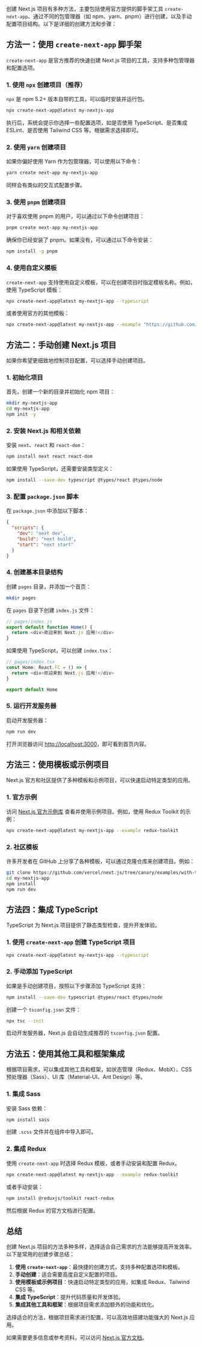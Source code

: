 创建 Next.js 项目有多种方法，主要包括使用官方提供的脚手架工具 `create-next-app`、通过不同的包管理器（如 npm、yarn、pnpm）进行创建，以及手动配置项目结构。以下是详细的创建方法和步骤：

## 方法一：使用 `create-next-app` 脚手架

`create-next-app` 是官方推荐的快速创建 Next.js 项目的工具，支持多种包管理器和配置选项。

### 1. 使用 `npx` 创建项目（推荐）

`npx` 是 npm 5.2+ 版本自带的工具，可以临时安装并运行包。

```bash
npx create-next-app@latest my-nextjs-app
```

执行后，系统会提示你选择一些配置选项，如是否使用 TypeScript、是否集成 ESLint、是否使用 Tailwind CSS 等。根据需求选择即可。

### 2. 使用 `yarn` 创建项目

如果你偏好使用 Yarn 作为包管理器，可以使用以下命令：

```bash
yarn create next-app my-nextjs-app
```

同样会有类似的交互式配置步骤。

### 3. 使用 `pnpm` 创建项目

对于喜欢使用 pnpm 的用户，可以通过以下命令创建项目：

```bash
pnpm create next-app my-nextjs-app
```

确保你已经安装了 pnpm。如果没有，可以通过以下命令安装：

```bash
npm install -g pnpm
```

### 4. 使用自定义模板

`create-next-app` 支持使用自定义模板，可以在创建项目时指定模板名称。例如，使用 TypeScript 模板：

```bash
npx create-next-app@latest my-nextjs-app --typescript
```

或者使用官方的其他模板：

```bash
npx create-next-app@latest my-nextjs-app --example "https://github.com/vercel/next.js/tree/deprecated-main/examples/with-redux-toolkit"
```

## 方法二：手动创建 Next.js 项目

如果你希望更细致地控制项目配置，可以选择手动创建项目。

### 1. 初始化项目

首先，创建一个新的目录并初始化 npm 项目：

```bash
mkdir my-nextjs-app
cd my-nextjs-app
npm init -y
```

### 2. 安装 Next.js 和相关依赖

安装 `next`、`react` 和 `react-dom`：

```bash
npm install next react react-dom
```

如果使用 TypeScript，还需要安装类型定义：

```bash
npm install --save-dev typescript @types/react @types/node
```

### 3. 配置 `package.json` 脚本

在 `package.json` 中添加以下脚本：

```json
{
  "scripts": {
    "dev": "next dev",
    "build": "next build",
    "start": "next start"
  }
}
```

### 4. 创建基本目录结构

创建 `pages` 目录，并添加一个首页：

```bash
mkdir pages
```

在 `pages` 目录下创建 `index.js` 文件：

```javascript
// pages/index.js
export default function Home() {
  return <div>欢迎来到 Next.js 应用!</div>
}
```

如果使用 TypeScript，可以创建 `index.tsx`：

```typescript
// pages/index.tsx
const Home: React.FC = () => {
  return <div>欢迎来到 Next.js 应用!</div>
}

export default Home
```

### 5. 运行开发服务器

启动开发服务器：

```bash
npm run dev
```

打开浏览器访问 [http://localhost:3000](http://localhost:3000)，即可看到首页内容。

## 方法三：使用模板或示例项目

Next.js 官方和社区提供了多种模板和示例项目，可以快速启动特定类型的应用。

### 1. 官方示例

访问 [Next.js 官方示例库](https://github.com/vercel/next.js/tree/canary/examples) 查看并使用示例项目。例如，使用 Redux Toolkit 的示例：

```bash
npx create-next-app@latest my-nextjs-app --example redux-toolkit
```

### 2. 社区模板

许多开发者在 GitHub 上分享了各种模板，可以通过克隆仓库来创建项目。例如：

```bash
git clone https://github.com/vercel/next.js/tree/canary/examples/with-tailwindcss my-nextjs-app
cd my-nextjs-app
npm install
npm run dev
```

## 方法四：集成 TypeScript

TypeScript 为 Next.js 项目提供了静态类型检查，提升开发体验。

### 1. 使用 `create-next-app` 创建 TypeScript 项目

```bash
npx create-next-app@latest my-nextjs-app --typescript
```

### 2. 手动添加 TypeScript

如果是手动创建项目，按照以下步骤添加 TypeScript 支持：

```bash
npm install --save-dev typescript @types/react @types/node
```

创建一个 `tsconfig.json` 文件：

```bash
npx tsc --init
```

启动开发服务器，Next.js 会自动生成推荐的 `tsconfig.json` 配置。

## 方法五：使用其他工具和框架集成

根据项目需求，可以集成其他工具和框架，如状态管理（Redux、MobX）、CSS 预处理器（Sass）、UI 库（Material-UI、Ant Design）等。

### 1. 集成 Sass

安装 Sass 依赖：

```bash
npm install sass
```

创建 `.scss` 文件并在组件中导入即可。

### 2. 集成 Redux

使用 `create-next-app` 时选择 Redux 模板，或者手动安装和配置 Redux。

```bash
npx create-next-app@latest my-nextjs-app --example redux-toolkit
```

或者手动安装：

```bash
npm install @reduxjs/toolkit react-redux
```

然后根据 Redux 的官方文档进行配置。

## 总结

创建 Next.js 项目的方法多种多样，选择适合自己需求的方法能够提高开发效率。以下是常用的创建步骤总结：

1. **使用 `create-next-app`**：最快捷的创建方式，支持多种配置选项和模板。
2. **手动创建**：适合需要高度自定义配置的项目。
3. **使用模板或示例项目**：快速启动特定类型的应用，如集成 Redux、Tailwind CSS 等。
4. **集成 TypeScript**：提升代码质量和开发体验。
5. **集成其他工具和框架**：根据项目需求添加额外的功能和优化。

选择适合的方法，根据项目需求进行配置，可以高效地搭建功能强大的 Next.js 应用。

如果需要更多信息或参考资料，可以访问 [Next.js 官方文档](https://nextjs.org/docs)。